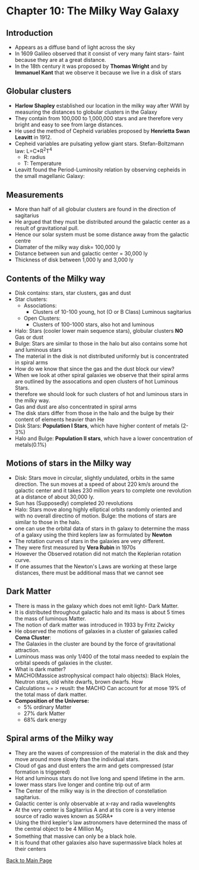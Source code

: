 # Chapter 10: The Milky Way Galaxy

## Introduction
- Appears as a diffuse band of light across the sky
- In 1609 Galileo observed that it consist of very many faint stars- faint because they are at a great distance.
- In the 18th century it was proposed by __Thomas Wright__ and by __Immanuel Kant__ that we observe it because we live in a disk of stars

## Globular clusters
- __Harlow Shapley__ established our location in the milky way after WWI by measuring the distances to globular clusters in the Galaxy
- They contain from 100,000 to 1,000,000 stars and are therefore very bright and easy to see from large distances.
- He used the method of Cepheid variables proposed by __Henrietta Swan Leavitt__ in 1912.
- Cepheid variables are pulsating yellow giant stars.
Stefan-Boltzmann law: L=C*R<sup>2</sup>T<sup>4</sup>
  - R: radius
  - T: Temperature
- Leavitt found the Period-Luminosity relation by observing cepheids in the small magellanic Galaxy:

## Measurements
- More than half of all globular clusters are found in the direction of sagitarius
- He argued that they must be distributed around the galactic center as a result of gravitational pull.
- Hence our solar system must be some distance away from the galactic centre
- Diamater of the milky way disk= 100,000 ly
- Distance between sun and galactic center = 30,000 ly
- Thickness of disk between 1,000 ly and 3,000 ly

## Contents of the Milky way
- Disk contains: stars, star clusters, gas and dust
- Star clusters:
  - Associations:
    - Clusters of 10-100 young, hot (O or B Class) Luminous sagitarius
  - Open Clusters:
    - Clusters of 100-1000 stars, also hot and luminous
- Halo: Stars (cooler lower main sequence stars), globular clusters __NO__ Gas or dust
- Bulge: Stars are similar to those in the halo but also contains some hot and luminous stars
- The material in the disk is not distributed uniformly but is concentrated in spiral arms
- How do we know that since the gas and the dust block our view?
- When we look at other spiral galaxies we observe that their spiral arms are outlined by the assocations and open clusters of hot Luminous Stars.
- therefore we should look for such clusters of hot and luminous stars in the milky way.
- Gas and dust are also concentrated in spiral arms
- The disk stars differ from those in the halo and the bulge by their content of elements heavier than He
- Disk Stars: __Population I Stars__, which have higher content of metals (2-3%)
- Halo and Bulge: __Population II stars__, which have a lower concentration of metals(0.1%)

## Motions of stars in the Milky way
- Disk: Stars move in circular, slightly undulated, orbits in the same direction. The sun moves at a speed of about 220 km/s around the galactic center and it takes 230 million years to complete one revolution at a distance of about 30,000 ly.
- Sun has (Supposedly) completed 20 revolutions
- Halo: Stars move along highly elliptical orbits randomly oriented and with no overall directino of motion.
Bulge: the motions of stars are similar to those in the halo.
- one can use the orbital data of stars in th galaxy to determine the mass of a galaxy using the third keplers law as formulated by __Newton__
- The rotation curves of stars in the galaxies are very different.
- They were first measured by __Vera Rubin__ in 1970s
- However the Observed rotation did not match the Keplerian rotation curve.
- If one assumes that the Newton's Laws are working at these large distances, there must be additional mass that we cannot see

## Dark Matter
- There is mass in the galaxy which does not emit light- Dark Matter.
- It is distributed throughout galactic halo and its mass is about 5 times the mass of luminous Matter.
- The notion of dark matter was introduced in 1933 by Fritz Zwicky
- He observed the motions of galaxies in a cluster of galaxies called __Coma Cluster__:
- The Galaxies in the cluster are bound by the force of gravitational attraction.
- Luminous mass was only 1/400 of the total mass needed to explain the orbital speeds of galaxies in the cluster.
- What is dark matter?
- MACHO(Massice astrophysical compact halo objects): Black Holes, Neutron stars, old white dwarfs, brown dwarfs.
How
- Calculations == > reuslt: the MACHO Can account for at mose 19% of the total mass of dark matter.
- __Composition of the Universe:__
  - 5% ordinary Matter
  - 27% dark Matter
  - 68% dark energy

## Spiral arms of the Milky way
- They are the waves of compression of the material in the disk and they move around more slowly than the individual stars.
- Cloud of gas and dust enters the arm and gets compressed (star formation is triggered)
- Hot and luminous stars do not live long and spend lifetime in the arm.
- lower mass stars live longer and contine trip out of arm
- The Center of the milky way is in the direction of constellation sagitarius.
- Galactic center is only observable at x-ray and radia wavelenghts
- At the very center is Sagitarrius A and at tis core is a very intense source of radio waves known as SGRA*
- Using the third kepler's law astronomers have determined the mass of the central object to be 4 Million M<sub>0</sub>
- Something that massive can only be a black hole.
- It is found that other galaxies also have supermassive black holes at their centers

[Back to Main Page](./)
